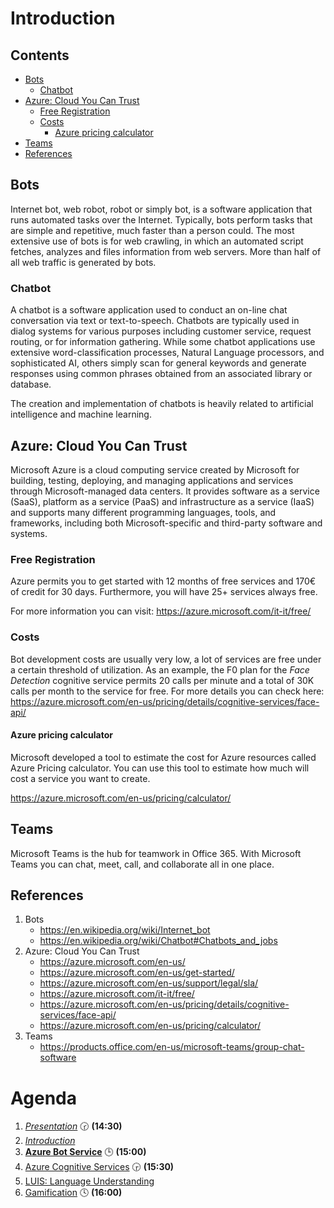 # Introduction <!-- omit in toc -->

## Contents <!-- omit in toc -->

- [Bots](#bots)
  - [Chatbot](#chatbot)
- [Azure: Cloud You Can Trust](#azure-cloud-you-can-trust)
  - [Free Registration](#free-registration)
  - [Costs](#costs)
    - [Azure pricing calculator](#azure-pricing-calculator)
- [Teams](#teams)
- [References](#references)

## Bots

Internet bot, web robot, robot or simply bot, is a software application that runs automated tasks over the Internet.
Typically, bots perform tasks that are simple and repetitive, much faster than a person could. The most extensive use of bots is for web crawling, in which an automated script fetches, analyzes and files information from web servers. More than half of all web traffic is generated by bots.

### Chatbot

A chatbot is a software application used to conduct an on-line chat conversation via text or text-to-speech.
Chatbots are typically used in dialog systems for various purposes including customer service, request routing, or for information gathering.
While some chatbot applications use extensive word-classification processes, Natural Language processors, and sophisticated AI, others simply scan for general keywords and generate responses using common phrases obtained from an associated library or database.

The creation and implementation of chatbots is heavily related to artificial intelligence and machine learning.

## Azure: Cloud You Can Trust

Microsoft Azure is a cloud computing service created by Microsoft for building, testing, deploying, and managing applications and services through Microsoft-managed data centers. It provides software as a service (SaaS), platform as a service (PaaS) and infrastructure as a service (IaaS) and supports many different programming languages, tools, and frameworks, including both Microsoft-specific and third-party software and systems. 

### Free Registration

Azure permits you to get started with 12 months of free services and 170€ of credit for 30 days.
Furthermore, you will have 25+ services always free.

For more information you can visit: https://azure.microsoft.com/it-it/free/

### Costs

Bot development costs are usually very low, a lot of services are free under a certain threshold of utilization.
As an example, the F0 plan for the *Face Detection* cognitive service permits 20 calls per minute and a total of 30K calls per month to the service for free.
For more details you can check here: https://azure.microsoft.com/en-us/pricing/details/cognitive-services/face-api/

#### Azure pricing calculator

Microsoft developed a tool to estimate the cost for Azure resources called Azure Pricing calculator.
You can use this tool to estimate how much will cost a service you want to create.

https://azure.microsoft.com/en-us/pricing/calculator/

## Teams

Microsoft Teams is the hub for teamwork in Office 365.
With Microsoft Teams you can chat, meet, call, and collaborate all in one place.

## References
1. Bots
   - https://en.wikipedia.org/wiki/Internet_bot
   - https://en.wikipedia.org/wiki/Chatbot#Chatbots_and_jobs
1. Azure: Cloud You Can Trust
   - https://azure.microsoft.com/en-us/
   - https://azure.microsoft.com/en-us/get-started/
   - https://azure.microsoft.com/en-us/support/legal/sla/
   - https://azure.microsoft.com/it-it/free/
   - https://azure.microsoft.com/en-us/pricing/details/cognitive-services/face-api/
   - https://azure.microsoft.com/en-us/pricing/calculator/
2. Teams
   - https://products.office.com/en-us/microsoft-teams/group-chat-software

# Agenda
1. *[Presentation](./01.presentation.md)* :clock230: **(14:30)**
2. *[Introduction](02.introduction.md)*
3. **[Azure Bot Service](03.microsoft-bot-development.md)** :clock3: **(15:00)**
4. [Azure Cognitive Services](04.azure-cognitive-services.md) :clock330: **(15:30)**
5. [LUIS: Language Understanding](05.luis.md)
6. [Gamification](06.gamification.md) :clock4: **(16:00)**